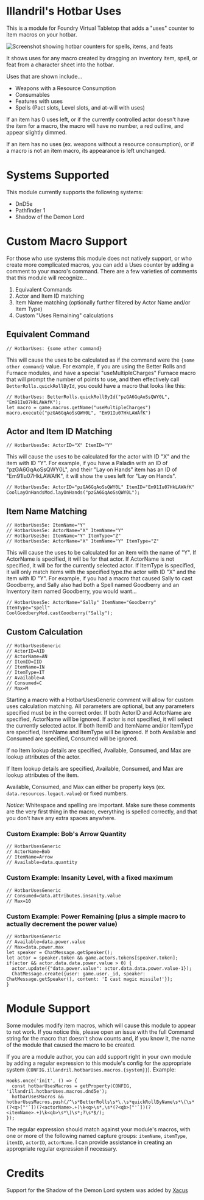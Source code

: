 # Illandril's Hotbar Uses
This is a module for Foundry Virtual Tabletop that adds a "uses" counter to item macros on your hotbar.

![Screenshot showing hotbar counters for spells, items, and feats](/screenshots/example-a.png?raw=true)

It shows uses for any macro created by dragging an inventory item, spell, or feat from a character sheet into the hotbar.

Uses that are shown include...
* Weapons with a Resource Consumption
* Consumables
* Features with uses
* Spells (Pact slots, Level slots, and at-will with uses)

If an item has 0 uses left, or if the currently controlled actor doesn't have the item for a macro, the macro will have no number, a red outline, and appear slightly dimmed.

If an item has no uses (ex. weapons without a resource consumption), or if a macro is not an item macro, its appearance is left unchanged.

# Systems Supported
This module currently supports the following systems:
* DnD5e
* Pathfinder 1
* Shadow of the Demon Lord

# Custom Macro Support
For those who use systems this module does not natively support, or who create more complicated macros, you can add a Uses counter by adding a comment to your macro's command. There are a few varieties of comments that this module will recognize...

1. Equivalent Commands
1. Actor and Item ID matching
1. Item Name matching (optionally further filtered by Actor Name and/or Item Type)
1. Custom "Uses Remaining" calculations

## Equivalent Command
```
// HotbarUses: {some other command}
```
This will cause the uses to be calculated as if the command were the `{some other command}` value. For example, if you are using the Better Rolls and Furnace modules, and have a special "useMultipleCharges" Furnace macro that will prompt the number of points to use, and then effectively call `BetterRolls.quickRollById`, you could have a macro that looks like this:
```
// HotbarUses: BetterRolls.quickRollById("pzGA6GqAoSsQWY0L", "Em91Iu07HkLAWAfK");
let macro = game.macros.getName("useMultipleCharges")
macro.execute("pzGA6GqAoSsQWY0L", "Em91Iu07HkLAWAfK")
```

## Actor and Item ID Matching
```
// HotbarUses5e: ActorID="X" ItemID="Y"
```
This will cause the uses to be calculated for the actor with ID "X" and the item with ID "Y". For example, if you have a Paladin with an ID of "pzGA6GqAoSsQWY0L", and their "Lay on Hands" item has an ID of "Em91Iu07HkLAWAfK", it will show the uses left for "Lay on Hands".
```
// HotbarUses5e: ActorID="pzGA6GqAoSsQWY0L" ItemID="Em91Iu07HkLAWAfK"
CoolLayOnHandsMod.layOnHands("pzGA6GqAoSsQWY0L");
```

## Item Name Matching
```
// HotbarUses5e: ItemName="Y"
// HotbarUses5e: ActorName="X" ItemName="Y"
// HotbarUses5e: ItemName="Y" ItemType="Z"
// HotbarUses5e: ActorName="X" ItemName="Y" ItemType="Z"
```
This will cause the uses to be calculated for an item with the name of "Y". If ActorName is specified, it will be for that actor. If ActorName is not specified, it will be for the currently selected actor.
If ItemType is specified, it will only match items with the specified type.the actor with ID "X" and the item with ID "Y".
For example, if you had a macro that caused Sally to cast Goodberry, and Sally also had both a Spell named Goodberry and an Inventory item named Goodberry, you would want...
```
// HotbarUses5e: ActorName="Sally" ItemName="Goodberry" ItemType="spell"
CoolGoodberyMod.castGoodberry("Sally");
```

## Custom Calculation
```
// HotbarUsesGeneric
// ActorID=AID
// ActorName=AN
// ItemID=IID
// ItemName=IN
// ItemType=IT
// Available=A
// Consumed=C
// Max=M
```
Starting a macro with a HotbarUsesGeneric comment will allow for custom uses calculation matching. All parameters are optional, but any parameters specified must be in the correct order. If both ActorID and ActorName are specified, ActorName will be ignored. If actor is not specified, it will select the currently selected actor. If both ItemID and ItemName and/or ItemType are specified, ItemName and ItemType will be ignored. If both Available and Consumed are specified, Consumed will be ignored.

If no Item lookup details are specified, Available, Consumed, and Max are lookup attributes of the actor.

If Item lookup details are specified, Available, Consumed, and Max are lookup attributes of the item.

Available, Consumed, and Max can either be property keys (ex. `data.resources.legact.value`) or fixed numbers.

*Notice:* Whitespace and spelling are important. Make sure these comments are the very first thing in the macro, everything is spelled correctly, and that you don't have any extra spaces anywhere.

### Custom Example: Bob's Arrow Quantity
```
// HotbarUsesGeneric
// ActorName=Bob
// ItemName=Arrow
// Available=data.quantity
```

### Custom Example: Insanity Level, with a fixed maximum
```
// HotbarUsesGeneric
// Consumed=data.attributes.insanity.value
// Max=10
```

### Custom Example: Power Remaining (plus a simple macro to actually decrement the power value)
```
// HotbarUsesGeneric
// Available=data.power.value
// Max=data.power.max
let speaker = ChatMessage.getSpeaker();
let actor = speaker.token && game.actors.tokens[speaker.token];
if(actor && actor.data.data.power.value > 0) {
  actor.update({"data.power.value": actor.data.data.power.value-1});
  ChatMessage.create({user: game.user._id, speaker: ChatMessage.getSpeaker(), content: 'I cast magic missile!'});
}
```

# Module Support
Some modules modify item macros, which will cause this module to appear to not work. If you notice this, please open an issue with the full Command string for the macro that doesn't show counts and, if you know it, the name of the module that caused the macro to be created.

If you are a module author, you can add support right in your own module by adding a regular expression to this module's config for the appropriate system (`CONFIG.illandril.hotbarUses.macros.{system}}`). Example:
```
Hooks.once('init', () => {
  const hotbarUsesMacros = getProperty(CONFIG, 'illandril.hotbarUses.macros.dnd5e');
  hotbarUsesMacros && hotbarUsesMacros.push(/^\s*BetterRolls\s*\.\s*quickRollByName\s*\(\s*(?<q>["'`])(?<actorName>.+)\k<q>\s*,\s*(?<qb>["'`])(?<itemName>.+)\k<qb>\s*\)\s*;?\s*$/);
});
```

The regular expression should match against your module's macros, with one or more of the following named capture groups: `itemName`, `itemType`, `itemID`, `actorID`, `actorName`. I can provide assistance in creating an appropriate regular expression if necessary.


# Credits
Support for the Shadow of the Demon Lord system was added by [Xacus](https://github.com/Xacus)
